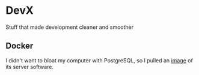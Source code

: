 # DevX
Stuff that made development cleaner and smoother
## Docker
I didn't want to bloat my computer with PostgreSQL, so I pulled an [image](https://hub.docker.com/_/postgres) of its server software.
